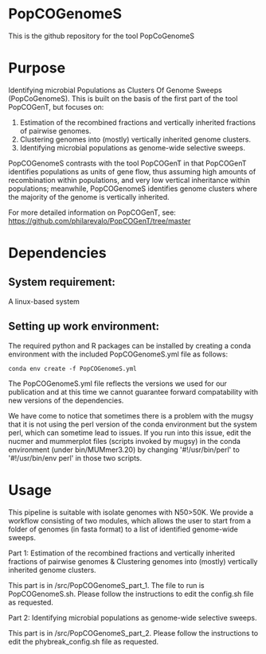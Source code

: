 # PopCOGenomeS
This is the github repository for the tool PopCoGenomeS
# Purpose
Identifying microbial Populations as Clusters Of Genome Sweeps (PopCoGenomeS). This is built on the basis of the first part of the tool PopCOGenT, but focuses on:
1. Estimation of the recombined fractions and vertically inherited fractions of pairwise genomes.
2. Clustering genomes into (mostly) vertically inherited genome clusters.
3. Identifying microbial populations as genome-wide selective sweeps.

PopCOGenomeS contrasts with the tool PopCOGenT in that PopCOGenT identifies populations as units of gene flow, thus assuming high amounts of recombination within populations, and very low vertical inheritance within populations; meanwhile, PopCOGenomeS identifies genome clusters where the majority of the genome is vertically inherited.

For more detailed information on PopCOGenT, see:
https://github.com/philarevalo/PopCOGenT/tree/master

# Dependencies
## System requirement: 
A linux-based system 

## Setting up work environment:

The required python and R packages can be installed by creating a conda environment with the included PopCOGenomeS.yml file as follows:
    
    conda env create -f PopCOGenomeS.yml

The PopCOGenomeS.yml file reflects the versions we used for our publication and at this time we cannot guarantee forward compatability with new versions of the dependencies.

We have come to notice that sometimes there is a problem with the mugsy that it is not using the perl version of the conda environment but the system perl, which can sometime lead to issues. If you run into this issue, edit the nucmer and mummerplot files (scripts invoked by mugsy) in the conda environment (under bin/MUMmer3.20) by changing '#!/usr/bin/perl' to '#!/usr/bin/env perl' in those two scripts. 


# Usage

This pipeline is suitable with isolate genomes with N50>50K. We provide a workflow consisting of two modules, which allows the user to start from a folder of genomes (in fasta format) to a list of identified genome-wide sweeps.

Part 1: Estimation of the recombined fractions and vertically inherited fractions of pairwise genomes & Clustering genomes into (mostly) vertically inherited genome clusters.

This part is in /src/PopCOGenomeS_part_1. The file to run is PopCOGenomeS.sh. Please follow the instructions to edit the config.sh file as requested.

Part 2: Identifying microbial populations as genome-wide selective sweeps.

This part is in /src/PopCOGenomeS_part_2. Please follow the instructions to edit the phybreak_config.sh file as requested.

